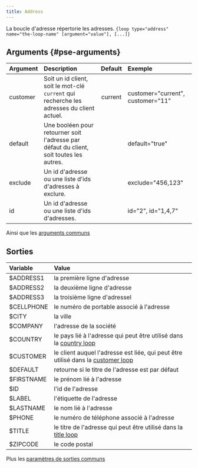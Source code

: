 ```yaml
---
title: Address
---
```


La boucle d'adresse répertorie les adresses.
`{loop type="address" name="the-loop-name" [argument="value"], [...]}`

## Arguments {#pse-arguments}

| Argument | Description                                                                               | Default | Exemple                           |
|----------|:------------------------------------------------------------------------------------------|:-------:|:----------------------------------|
| customer | Soit un id client, soit le mot-clé `current` qui recherche les adresses du client actuel. | current | customer="current", customer="11" |
| default  | Une booléen pour retourner soit l'adresse par défaut du client, soit toutes les autres.   |         | default="true"                    |
| exclude  | Un id d'adresse ou une liste d'ids d'adresses à exclure.                                  |         | exclude="456,123"                 |
| id       | Un id d'adresse ou une liste d'ids d'adresses.                                            |         | id="2", id="1,4,7"                |

Ainsi que les [arguments communs](./global_arguments)

## Sorties

| Variable   | Value                                                                                          |
|:-----------|:-----------------------------------------------------------------------------------------------|
| $ADDRESS1  | la première ligne d'adresse                                                                    |
| $ADDRESS2  | la deuxième ligne d'adresse                                                                    |
| $ADDRESS3  | la troisième ligne d'adressel                                                                  |
| $CELLPHONE | le numéro de portable associé à l'adresse                                                      |
| $CITY      | la ville                                                                                       |
| $COMPANY   | l'adresse de la société                                                                        |
| $COUNTRY   | le pays lié à l'adresse qui peut être utilisé dans la  [country loop](./Country)               |
| $CUSTOMER  | le client auquel l'adresse est liée, qui peut être utilisé dans la [customer loop](./Customer) |
| $DEFAULT   | retourne si le titre de l'adresse est par défaut                                               |
| $FIRSTNAME | le prénom lié à l'adresse                                                                      |
| $ID        | l'id de l'adresse                                                                              |
| $LABEL     | l'étiquette de l'adresse                                                                       |
| $LASTNAME  | le nom lié à l'adresse                                                                         |
| $PHONE     | le numéro de téléphone associé à l'adresse                                                     |
| $TITLE     | le titre de l'adresse qui peut être utilisé dans la [title loop](./Title)                      |
| $ZIPCODE   | le code postal                                                                                 |


Plus les [paramètres de sorties communs](./global_outputs)